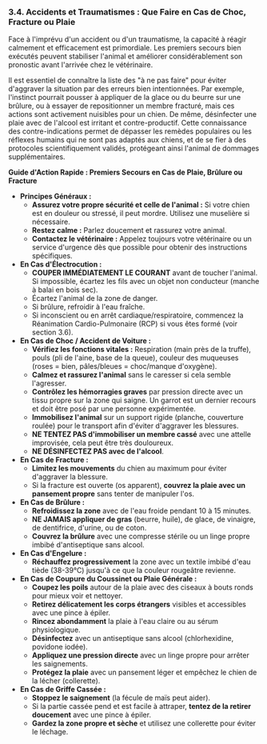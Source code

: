 ### **3.4. Accidents et Traumatismes : Que Faire en Cas de Choc, Fracture ou Plaie**

Face à l'imprévu d'un accident ou d'un traumatisme, la capacité à réagir calmement et efficacement est primordiale. Les premiers secours bien exécutés peuvent stabiliser l'animal et améliorer considérablement son pronostic avant l'arrivée chez le vétérinaire.

Il est essentiel de connaître la liste des "à ne pas faire" pour éviter d'aggraver la situation par des erreurs bien intentionnées. Par exemple, l'instinct pourrait pousser à appliquer de la glace ou du beurre sur une brûlure, ou à essayer de repositionner un membre fracturé, mais ces actions sont activement nuisibles pour un chien. De même, désinfecter une plaie avec de l'alcool est irritant et contre-productif. Cette connaissance des contre-indications permet de dépasser les remèdes populaires ou les réflexes humains qui ne sont pas adaptés aux chiens, et de se fier à des protocoles scientifiquement validés, protégeant ainsi l'animal de dommages supplémentaires.

**Guide d'Action Rapide : Premiers Secours en Cas de Plaie, Brûlure ou Fracture**

*   **Principes Généraux :**
    *   **Assurez votre propre sécurité et celle de l'animal :** Si votre chien est en douleur ou stressé, il peut mordre. Utilisez une muselière si nécessaire.
    *   **Restez calme :** Parlez doucement et rassurez votre animal.
    *   **Contactez le vétérinaire :** Appelez toujours votre vétérinaire ou un service d'urgence dès que possible pour obtenir des instructions spécifiques.
*   **En Cas d'Électrocution :**
    *   **COUPER IMMÉDIATEMENT LE COURANT** avant de toucher l'animal. Si impossible, écartez les fils avec un objet non conducteur (manche à balai en bois sec).
    *   Écartez l'animal de la zone de danger.
    *   Si brûlure, refroidir à l'eau fraîche.
    *   Si inconscient ou en arrêt cardiaque/respiratoire, commencez la Réanimation Cardio-Pulmonaire (RCP) si vous êtes formé (voir section 3.6).
*   **En Cas de Choc / Accident de Voiture :**
    *   **Vérifiez les fonctions vitales :** Respiration (main près de la truffe), pouls (pli de l'aine, base de la queue), couleur des muqueuses (roses = bien, pâles/bleues = choc/manque d'oxygène).
    *   **Calmez et rassurez l'animal** sans le caresser si cela semble l'agresser.
    *   **Contrôlez les hémorragies graves** par pression directe avec un tissu propre sur la zone qui saigne. Un garrot est un dernier recours et doit être posé par une personne expérimentée.
    *   **Immobilisez l'animal** sur un support rigide (planche, couverture roulée) pour le transport afin d'éviter d'aggraver les blessures.
    *   **NE TENTEZ PAS d'immobiliser un membre cassé** avec une attelle improvisée, cela peut être très douloureux.
    *   **NE DÉSINFECTEZ PAS avec de l'alcool**.
*   **En Cas de Fracture :**
    *   **Limitez les mouvements** du chien au maximum pour éviter d'aggraver la blessure.
    *   Si la fracture est ouverte (os apparent), **couvrez la plaie avec un pansement propre** sans tenter de manipuler l'os.
*   **En Cas de Brûlure :**
    *   **Refroidissez la zone** avec de l'eau froide pendant 10 à 15 minutes.
    *   **NE JAMAIS appliquer de gras** (beurre, huile), de glace, de vinaigre, de dentifrice, d'urine, ou de coton.
    *   **Couvrez la brûlure** avec une compresse stérile ou un linge propre imbibé d'antiseptique sans alcool.
*   **En Cas d'Engelure :**
    *   **Réchauffez progressivement** la zone avec un textile imbibé d'eau tiède (38-39°C) jusqu'à ce que la couleur rougeâtre revienne.
*   **En Cas de Coupure du Coussinet ou Plaie Générale :**
    *   **Coupez les poils** autour de la plaie avec des ciseaux à bouts ronds pour mieux voir et nettoyer.
    *   **Retirez délicatement les corps étrangers** visibles et accessibles avec une pince à épiler.
    *   **Rincez abondamment** la plaie à l'eau claire ou au sérum physiologique.
    *   **Désinfectez** avec un antiseptique sans alcool (chlorhexidine, povidone iodée).
    *   **Appliquez une pression directe** avec un linge propre pour arrêter les saignements.
    *   **Protégez la plaie** avec un pansement léger et empêchez le chien de la lécher (collerette).
*   **En Cas de Griffe Cassée :**
    *   **Stoppez le saignement** (la fécule de maïs peut aider).
    *   Si la partie cassée pend et est facile à attraper, **tentez de la retirer doucement** avec une pince à épiler.
    *   **Gardez la zone propre et sèche** et utilisez une collerette pour éviter le léchage. 
